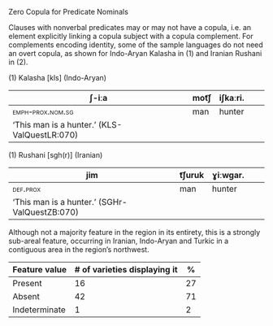 Zero Copula for Predicate Nominals

Clauses with nonverbal predicates may or may not have a copula, i.e. an
element explicitly linking a copula subject with a copula complement.
For complements encoding identity, some of the sample languages do not
need an overt copula, as shown for Indo-Aryan Kalasha in ‎(1) and
Iranian Rushani in ‎(2).

(1) <span id="_Ref531867975" class="anchor"></span>Kalasha
    \[kls\] (Indo-Aryan)

| ʃ-iːa                                                          | mot͡ʃ | iʃkaːri. |     |     |
|----------------------------------------------------------------|------|----------|-----|-----|
| <span style="font-variant:small-caps;">emph-prox.nom.sg</span> | man  | hunter   |     |     |
| ‘This man is a hunter.’ (KLS-ValQuestLR:070)                   |

(1) <span id="_Ref12434196" class="anchor"></span>Rushani
    \[sgh(r)\] (Iranian)

| jim                                                    | t͡ʃuruk | ɣiːwgar. |     |     |
|--------------------------------------------------------|--------|----------|-----|-----|
| <span style="font-variant:small-caps;">def.prox</span> | man    | hunter   |     |     |
| ‘This man is a hunter.’ (SGHr-ValQuestZB:070)          |

Although not a majority feature in the region in its entirety, this is a
strongly sub-areal feature, occurring in Iranian, Indo-Aryan and Turkic
in a contiguous area in the region’s northwest.

| Feature value | \# of varieties displaying it | %   |
|---------------|-------------------------------|-----|
| Present       | 16                            | 27  |
| Absent        | 42                            | 71  |
| Indeterminate | 1                             | 2   |


